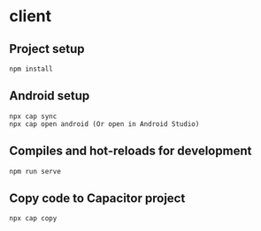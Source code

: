 # client

## Project setup
```
npm install
```

## Android setup
```
npx cap sync
npx cap open android (Or open in Android Studio)
```

## Compiles and hot-reloads for development
```
npm run serve
```

## Copy code to Capacitor project
```
npx cap copy
```